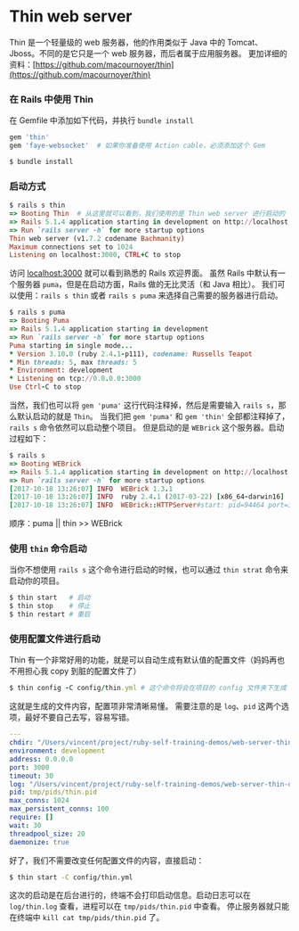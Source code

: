 # Thin web server
Thin 是一个轻量级的 web 服务器，他的作用类似于 Java 中的 Tomcat、Jboss。不同的是它只是一个 web 服务器，而后者属于应用服务器。
更加详细的资料：[https://github.com/macournoyer/thin](https://github.com/macournoyer/thin)

### 在 Rails 中使用 Thin
在 Gemfile 中添加如下代码，并执行 `bundle install`
```ruby
gem 'thin'
gem 'faye-websocket'  # 如果你准备使用 Action cable，必须添加这个 Gem
```
```zsh
$ bundle install
```

### 启动方式
```ruby
$ rails s thin
=> Booting Thin  # 从这里就可以看到，我们使用的是 Thin web server 进行启动的
=> Rails 5.1.4 application starting in development on http://localhost:3000
=> Run `rails server -h` for more startup options
Thin web server (v1.7.2 codename Bachmanity)
Maximum connections set to 1024
Listening on localhost:3000, CTRL+C to stop
```
访问 [localhost:3000](localhost:3000) 就可以看到熟悉的 Rails 欢迎界面。
虽然 Rails 中默认有一个服务器 `puma`，但是在启动方面，Rails 做的无比灵活（和 Java 相比）。
我们可以使用：`rails s thin` 或者 `rails s puma` 来选择自己需要的服务器进行启动。
```ruby
$ rails s puma
=> Booting Puma
=> Rails 5.1.4 application starting in development
=> Run `rails server -h` for more startup options
Puma starting in single mode...
* Version 3.10.0 (ruby 2.4.1-p111), codename: Russells Teapot
* Min threads: 5, max threads: 5
* Environment: development
* Listening on tcp://0.0.0.0:3000
Use Ctrl-C to stop
```
当然，我们也可以将 `gem 'puma'` 这行代码注释掉，然后是需要输入 `rails s`，那么默认启动的就是 `Thin`。
当我们把 `gem 'puma'` 和 `gem 'thin'` 全部都注释掉了，`rails s` 命令依然可以启动整个项目。
但是启动的是 `WEBrick` 这个服务器。启动过程如下：
```ruby
$ rails s
=> Booting WEBrick
=> Rails 5.1.4 application starting in development on http://localhost:3000
=> Run `rails server -h` for more startup options
[2017-10-18 13:26:07] INFO  WEBrick 1.3.1
[2017-10-18 13:26:07] INFO  ruby 2.4.1 (2017-03-22) [x86_64-darwin16]
[2017-10-18 13:26:07] INFO  WEBrick::HTTPServer#start: pid=94464 port=3000
```
顺序：puma || thin >> WEBrick

### 使用 `thin` 命令启动
当你不想使用 `rails s` 这个命令进行启动的时候，也可以通过 `thin strat` 命令来启动你的项目。
```zsh
$ thin start   # 启动
$ thin stop    # 停止
$ thin restart # 重启
```

### 使用配置文件进行启动
Thin 有一个非常好用的功能，就是可以自动生成有默认值的配置文件（妈妈再也不用担心我 copy 到脏的配置文件了）
```ruby
$ thin config -C config/thin.yml # 这个命令将会在项目的 config 文件夹下生成 thin.yml
```
这就是生成的文件内容，配置项非常清晰易懂。
需要注意的是 `log`、`pid` 这两个选项，最好不要自己去写，容易写错。
```yml
---
chdir: "/Users/vincent/project/ruby-self-training-demos/web-server-thin-demo"
environment: development
address: 0.0.0.0
port: 3000
timeout: 30
log: "/Users/vincent/project/ruby-self-training-demos/web-server-thin-demo/log/thin.log"
pid: tmp/pids/thin.pid
max_conns: 1024
max_persistent_conns: 100
require: []
wait: 30
threadpool_size: 20
daemonize: true
```
好了，我们不需要改变任何配置文件的内容，直接启动：
```zsh
$ thin start -C config/thin.yml
```
这次的启动是在后台进行的，终端不会打印启动信息。启动日志可以在 `log/thin.log` 查看，进程可以在 `tmp/pids/thin.pid` 中查看。
停止服务器就只能在终端中 `kill cat tmp/pids/thin.pid` 了。

